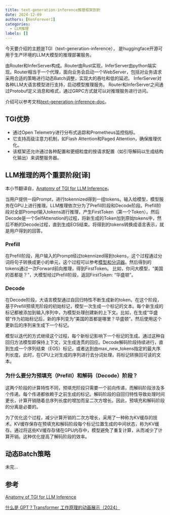 ```yaml
---
title: text-generation-inference推理框架剖析
date: 2024-12-09
authors: [KenForever1]
categories: 
  - LLM推理
labels: []
---
```


今天要介绍的主题是TGI（text-generation-inference）， 是huggingface开源可用于生产环境的LLM大模型的推理部署服务。

由Router和InferServer构成。Router由Rust实现，InferServer由python端实现。Router相当于一个代理，面向业务会启动一个WebServer，包括对业务请求采用合适的策略进行动态Batch调整，实现大的吞吐和低的延迟。
InferServer对各种LLM大语言模型进行支持，启动模型推理服务。
Router和InferServer之间通过Protobuf定义消息和格式，通过GRPC方式就可以对推理服务进行访问。

<!-- more -->

介绍可以参考文档[text-generation-inference-doc](https://huggingface.co/docs/text-generation-inference/en/index)。

## TGI优势

+ 通过Open Telemetry进行分布式追踪和Prometheus监控指标。
+ 它支持高级注意力机制，如Flash Attention和Paged Attention，确保推理优化。
+ 该框架还允许通过各种配置和更细粒度的按请求配置（如引导解码以生成结构化输出）来调整服务器。

## LLM推理的两个重要阶段[译]

本小节翻译自，[Anatomy of TGI for LLM Inference](https://medium.com/@martiniglesiasgo/anatomy-of-tgi-for-llm-inference-i-6ac8895d903d)。

当用户提供一段Prompt，进行tokennized得到一组tokens。输入给模型，模型服务在GPU上进行推理。LLM推理依次分为了Prefill阶段和Decode阶段。Prefill阶段对全部Prompt输入tokens进行推理，产生FirstToken（第一个Token）。然后Decode是一个SelfAttenstion的过程，将新生成的Token加到原始tokens中，然后不断的Decode过程，直到生成EOS结束。将得到的tokens转换成语言表示，就是用户得到的回答。

### Prefill

在Prefill阶段，用户输入的Prompt经过tokennized得到tokens，这个过程通过分词将句子转换成更小的单元，这个过程可以参考[模型和分词器](https://transformers.run/c2/2021-12-11-transformers-note-2/)。然后得到的tokens通过一次Forward前向推理，得到FirstToken。
比如，你问大模型，“美国的首都是？”，大模型经过Prefill阶段，返回FirstToken: “华盛顿”。

### Decode

在Decode阶段，大语言模型通过自回归特性不断生成新的token。在这个阶段，基于Prefill预填充阶段的初始标记，模型一次生成一个标记的文本。每个新生成的标记都被添加到输入序列中，为模型处理创建新的上下文。比如，在生成“华盛顿”作为初始标记后，新的序列变为“美国的首都是哪里？华盛顿”。然后使用这个更新后的序列来生成下一个标记。

模型以迭代的方式继续这个过程，每个新标记影响下一个标记的生成。通过这种自回归方法模型即保持上下文，又生成连贯的回应。Decode解码阶段持续进行，直到生成一个序列结束（EOS）标记，或者达到由max_new_tokens指定的最大序列长度。此时，在CPU上对生成的序列进行去分词处理，将标记转换回可读的文本。

### 为什么要分为预填充（Prefill）和解码（Decode）阶段？

这两个阶段的计算特性不同，预填充阶段只需要一个前向传递，而解码阶段涉及多个传递。每个传递都依赖于之前生成的标记。解码阶段的自回归特性导致处理时间更长，计算开销随着总序列长度的增加而呈二次方增长。因此，预填充和解码阶段的分离是必要的。

为了优化这个过程，减少计算开销的二次方增长，采用了一种称为KV缓存的技术。KV缓存保存在预填充和解码阶段每个标记位置生成的中间状态，称为KV缓存。通过将这些KV缓存存储在GPU内存中，模型避免了重复计算，从而减少了计算开销。这种优化提高了解码阶段的效率。

## 动态Batch策略

未完...

## 参考

[Anatomy of TGI for LLM Inference](https://medium.com/@martiniglesiasgo/anatomy-of-tgi-for-llm-inference-i-6ac8895d903d)

[什么是 GPT？Transformer 工作原理的动画展示（2024）](http://arthurchiao.art/blog/visual-intro-to-transformers-zh/)